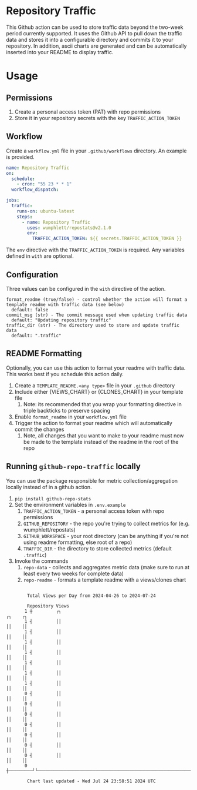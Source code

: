 # Repository Traffic

This Github action can be used to store traffic data beyond the two-week period currently supported.
It uses the Github API to pull down the traffic data and stores it into a configurable directory and commits it to your 
repository. In addition, ascii charts are generated and can be automatically inserted into your README to display traffic.

# Usage
## Permissions
1. Create a personal access token (PAT) with repo permissions
2. Store it in your repository secrets with the key `TRAFFIC_ACTION_TOKEN`

## Workflow
Create a `workflow.yml` file in your `.github/workflows` directory. An example is provided.

```yaml
name: Repository Traffic
on:
  schedule:
    - cron: "55 23 * * 1"
  workflow_dispatch:

jobs:
  traffic:
    runs-on: ubuntu-latest
    steps:
      - name: Repository Traffic
        uses: wumphlett/repostats@v2.1.0
        env:
          TRAFFIC_ACTION_TOKEN: ${{ secrets.TRAFFIC_ACTION_TOKEN }}
```
The `env` directive with the `TRAFFIC_ACTION_TOKEN` is required. Any variables defined in `with` are optional.

## Configuration
Three values can be configured in the `with` directive of the action.
```
format_readme (true/false) - control whether the action will format a template readme with traffic data (see below)
  default: false
commit_msg (str) - The commit message used when updating traffic data
  default: "Updating repository traffic"
traffic_dir (str) - The directory used to store and update traffic data
  default: ".traffic"
```

## README Formatting
Optionally, you can use this action to format your readme with traffic data. This works best if you schedule this action
daily.

1. Create a `TEMPLATE_README.<any type>` file in your `.github` directory
2. Include either {VIEWS_CHART} or {CLONES_CHART} in your template file
   1. Note: its recommended that you wrap your formatting directive in triple backticks to preserve spacing
3. Enable `format_readme` in your `workflow.yml` file
4. Trigger the action to format your readme which will automatically commit the changes
   1. Note, all changes that you want to make to your readme must now be made to the template instead of the readme in the root of the repo

## Running `github-repo-traffic` locally
You can use the package responsible for metric collection/aggregation locally instead of in a github action.

1. `pip install github-repo-stats`
2. Set the environment variables in `.env.example`
   1. `TRAFFIC_ACTION_TOKEN` - a personal access token with repo permissions
   2. `GITHUB_REPOSITORY` - the repo you're trying to collect metrics for (e.g. wumphlett/repostats)
   3. `GITHUB_WORKSPACE` - your root directory (can be anything if you're not using readme formatting, else root of a repo)
   4. `TRAFFIC_DIR` - the directory to store collected metrics (default `.traffic`)
3. Invoke the commands
   1. `repo-data` - collects and aggregates metric data (make sure to run at least every two weeks for complete data)
   2. `repo-readme` - formats a template readme with a views/clones chart

```

        Total Views per Day from 2024-04-26 to 2024-07-24

        Repository Views
       1 ┼         ╭╮                                                                    ╭╮    ╭╮
       1 ┤         ││                                                                    ││    ││
       1 ┤         ││                                                                    ││    ││
       1 ┤         ││                                                                    ││    ││
       1 ┤         ││                                                                    ││    ││
       1 ┤         ││                                                                    ││    ││
       1 ┤         ││                                                                    ││    ││
       1 ┤         ││                                                                    ││    ││
       0 ┤         ││                                                                    ││    ││
       0 ┤         ││                                                                    ││    ││
       0 ┤         ││                                                                    ││    ││
       0 ┤         ││                                                                    ││    ││
       0 ┤         ││                                                                    ││    ││
       0 ┤         ││                                                                    ││    ││
       0 ┤         ││                                                                    ││    ││
       0 ┼─────────╯╰────────────────────────────────────────────────────────────────────╯╰────╯╰──

        Chart last updated - Wed Jul 24 23:58:51 2024 UTC
        
```
